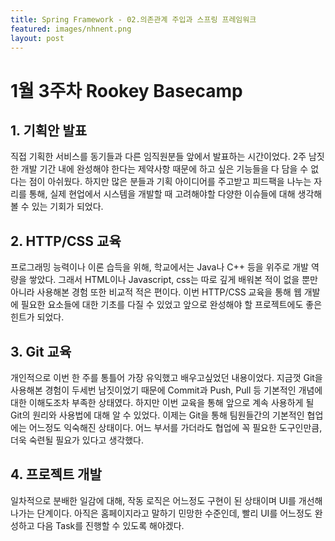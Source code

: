 ```yaml
---
title: Spring Framework - 02.의존관계 주입과 스프링 프레임워크
featured: images/nhnent.png
layout: post
---
```


# 1월 3주차 Rookey Basecamp

## 1. 기획안 발표
직접 기획한 서비스를 동기들과 다른 임직원분들 앞에서 발표하는 시간이었다. 2주 남짓한 개발 기간 내에 완성해야 한다는 제약사항 때문에 하고 싶은 기능들을 다 담을 수 없다는 점이 아쉬웠다. 하지만 많은 분들과 기획 아이디어를 주고받고 피드팩을 나누는 자리를 통해, 실제 현업에서 시스템을 개발할 때 고려해야할 다양한 이슈들에 대해 생각해볼 수 있는 기회가 되었다.

## 2. HTTP/CSS 교육
프로그래밍 능력이나 이론 습득을 위해, 학교에서는 Java나 C++ 등을 위주로 개발 역량을 쌓았다. 그래서 HTML이나 Javascript, css는 따로 깊게 배워본 적이 없을 뿐만 아니라 사용해본 경험 또한 비교적 적은 편이다. 이번 HTTP/CSS 교육을 통해 웹 개발에 필요한 요소들에 대한 기초를 다질 수 있었고 앞으로 완성해야 할 프로젝트에도 좋은 힌트가 되었다.

## 3. Git 교육
개인적으로 이번 한 주를 통틀어 가장 유익했고 배우고싶었던 내용이었다. 지금껏 Git을 사용해본 경험이 두세번 남짓이었기 때문에 Commit과 Push, Pull 등 기본적인 개념에 대한 이해도조차 부족한 상태였다. 하지만 이번 교육을 통해 앞으로 계속 사용하게 될 Git의 원리와 사용법에 대해 알 수 있었다. 이제는 Git을 통해 팀원들간의 기본적인 협업에는 어느정도 익숙해진 상태이다. 어느 부서를 가더라도 협업에 꼭 필요한 도구인만큼, 더욱 숙련될 필요가 있다고 생각했다.

## 4. 프로젝트 개발
일차적으로 분배한 일감에 대해, 작동 로직은 어느정도 구현이 된 상태이며 UI를 개선해나가는 단계이다. 아직은 홈페이지라고 말하기 민망한 수준인데, 빨리 UI를 어느정도 완성하고 다음 Task를 진행할 수 있도록 해야겠다.
